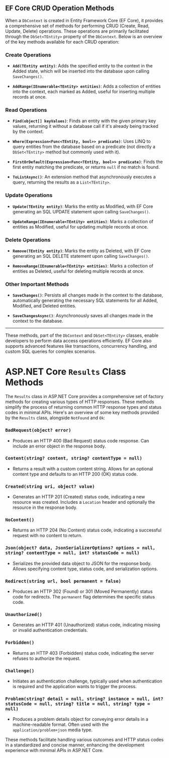 ## EF Core CRUD Operation Methods

When a `DbContext` is created in Entity Framework Core (EF Core), it provides a comprehensive set of methods for performing CRUD (Create, Read, Update, Delete) operations. These operations are primarily facilitated through the `DbSet<TEntity>` property of the `DbContext`. Below is an overview of the key methods available for each CRUD operation:

### Create Operations

- **`Add(TEntity entity)`**: Adds the specified entity to the context in the Added state, which will be inserted into the database upon calling `SaveChanges()`.

- **`AddRange(IEnumerable<TEntity> entities)`**: Adds a collection of entities into the context, each marked as Added, useful for inserting multiple records at once.

### Read Operations

- **`Find(object[] keyValues)`**: Finds an entity with the given primary key values, returning it without a database call if it's already being tracked by the context.

- **`Where(Expression<Func<TEntity, bool>> predicate)`**: Uses LINQ to query entities from the database based on a predicate (not directly a `DbSet<TEntity>` method but commonly used with it).

- **`FirstOrDefault(Expression<Func<TEntity, bool>> predicate)`**: Finds the first entity matching the predicate, or returns `null` if no match is found.

- **`ToListAsync()`**: An extension method that asynchronously executes a query, returning the results as a `List<TEntity>`.

### Update Operations

- **`Update(TEntity entity)`**: Marks the entity as Modified, with EF Core generating an SQL UPDATE statement upon calling `SaveChanges()`.

- **`UpdateRange(IEnumerable<TEntity> entities)`**: Marks a collection of entities as Modified, useful for updating multiple records at once.

### Delete Operations

- **`Remove(TEntity entity)`**: Marks the entity as Deleted, with EF Core generating an SQL DELETE statement upon calling `SaveChanges()`.

- **`RemoveRange(IEnumerable<TEntity> entities)`**: Marks a collection of entities as Deleted, useful for deleting multiple records at once.

### Other Important Methods

- **`SaveChanges()`**: Persists all changes made in the context to the database, automatically generating the necessary SQL statements for all Added, Modified, and Deleted entities.

- **`SaveChangesAsync()`**: Asynchronously saves all changes made in the context to the database.

---

These methods, part of the `DbContext` and `DbSet<TEntity>` classes, enable developers to perform data access operations efficiently. EF Core also supports advanced features like transactions, concurrency handling, and custom SQL queries for complex scenarios.

# ASP.NET Core `Results` Class Methods

The `Results` class in ASP.NET Core provides a comprehensive set of factory methods for creating various types of HTTP responses. These methods simplify the process of returning common HTTP response types and status codes in minimal APIs. Here's an overview of some key methods provided by the `Results` class, alongside `NotFound` and `Ok`:

### `BadRequest(object? error)`
- Produces an HTTP 400 (Bad Request) status code response. Can include an error object in the response body.

### `Content(string? content, string? contentType = null)`
- Returns a result with a custom content string. Allows for an optional content type and defaults to an HTTP 200 (OK) status code.

### `Created(string uri, object? value)`
- Generates an HTTP 201 (Created) status code, indicating a new resource was created. Includes a `Location` header and optionally the resource in the response body.

### `NoContent()`
- Returns an HTTP 204 (No Content) status code, indicating a successful request with no content to return.

### `Json(object? data, JsonSerializerOptions? options = null, string? contentType = null, int? statusCode = null)`
- Serializes the provided data object to JSON for the response body. Allows specifying content type, status code, and serialization options.

### `Redirect(string url, bool permanent = false)`
- Produces an HTTP 302 (Found) or 301 (Moved Permanently) status code for redirects. The `permanent` flag determines the specific status code.

### `Unauthorized()`
- Generates an HTTP 401 (Unauthorized) status code, indicating missing or invalid authentication credentials.

### `Forbidden()`
- Returns an HTTP 403 (Forbidden) status code, indicating the server refuses to authorize the request.

### `Challenge()`
- Initiates an authentication challenge, typically used when authentication is required and the application wants to trigger the process.

### `Problem(string? detail = null, string? instance = null, int? statusCode = null, string? title = null, string? type = null)`
- Produces a problem details object for conveying error details in a machine-readable format. Often used with the `application/problem+json` media type.

These methods facilitate handling various outcomes and HTTP status codes in a standardized and concise manner, enhancing the development experience with minimal APIs in ASP.NET Core.
